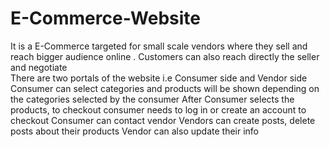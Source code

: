 # E-Commerce-Website
It is a E-Commerce targeted for small scale vendors where they sell and reach bigger audience online . Customers can also reach directly the seller and negotiate  
There are two portals of the website i.e Consumer side and Vendor side
Consumer can select categories and products will be shown depending on the categories selected by the consumer
After Consumer selects the products, to checkout consumer needs to log in or create an account to checkout
Consumer can contact vendor
Vendors can create posts, delete posts about their products
Vendor can also update their info
